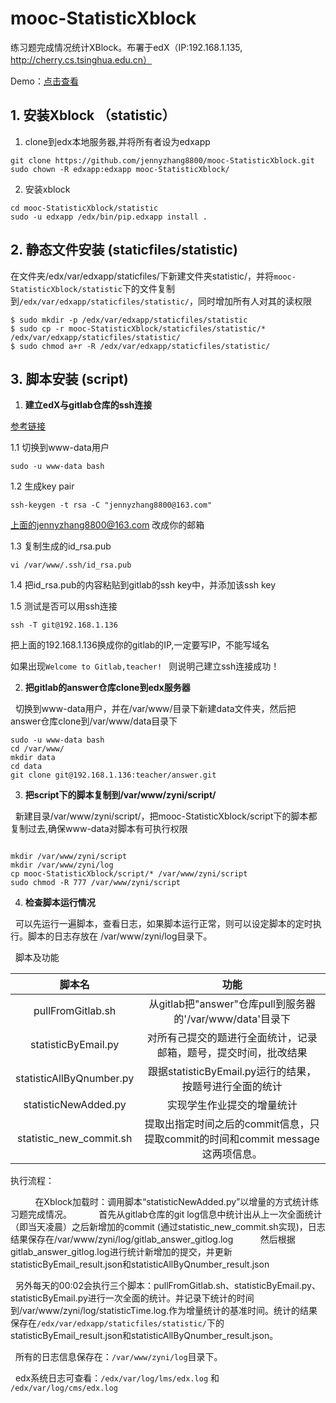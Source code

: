 # mooc-StatisticXblock
练习题完成情况统计XBlock。布署于edX（IP:192.168.1.135, http://cherry.cs.tsinghua.edu.cn）

Demo：[点击查看](http://cherry.cs.tsinghua.edu.cn/courses/Tsinghua/CS101/2015_T1/courseware/65a2e6de0e7f4ec8a261df82683a2fc3/31997002ffe3402388b8c9acaf4267d0/)

## 1. 安装Xblock （statistic）
1. clone到edx本地服务器,并将所有者设为edxapp

```
git clone https://github.com/jennyzhang8800/mooc-StatisticXblock.git
sudo chown -R edxapp:edxapp mooc-StatisticXblock/
```
2. 安装xblock
```
cd mooc-StatisticXblock/statistic
sudo -u edxapp /edx/bin/pip.edxapp install .

```
## 2. 静态文件安装 (staticfiles/statistic)

在文件夹/edx/var/edxapp/staticfiles/下新建文件夹statistic/，并将```mooc-StatisticXblock/statistic```下的文件复制到```/edx/var/edxapp/staticfiles/statistic/```，同时增加所有人对其的读权限

```
$ sudo mkdir -p /edx/var/edxapp/staticfiles/statistic
$ sudo cp -r mooc-StatisticXblock/staticfiles/statistic/* /edx/var/edxapp/staticfiles/statistic/
$ sudo chmod a+r -R /edx/var/edxapp/staticfiles/statistic/
```

## 3. 脚本安装 (script)
1. **建立edX与gitlab仓库的ssh连接**

 [参考链接](http://apple.cs.tsinghua.edu.cn/help/ssh/README)
 
 1.1 切换到www-data用户
 ```
 sudo -u www-data bash
 ```
 1.2 生成key pair
 
 ```
 ssh-keygen -t rsa -C "jennyzhang8800@163.com"
 ```
 上面的jennyzhang8800@163.com 改成你的邮箱
 
 1.3 复制生成的id_rsa.pub
 ```
 vi /var/www/.ssh/id_rsa.pub
 ```
 1.4 把id_rsa.pub的内容粘贴到gitlab的ssh key中，并添加该ssh key
 
 1.5 测试是否可以用ssh连接
 ```
 ssh -T git@192.168.1.136
 ```
 把上面的192.168.1.136换成你的gitlab的IP,一定要写IP，不能写域名
 
 如果出现```Welcome to Gitlab,teacher! ``` 则说明己建立ssh连接成功！
 
2. **把gitlab的answer仓库clone到edx服务器**

   切换到www-data用户，并在/var/www/目录下新建data文件夹，然后把 answer仓库clone到/var/www/data目录下
   
   ```
   sudo -u www-data bash
   cd /var/www/
   mkdir data
   cd data
   git clone git@192.168.1.136:teacher/answer.git
   ```
   
3. **把script下的脚本复制到/var/www/zyni/script/**

   新建目录/var/www/zyni/script/，把mooc-StatisticXblock/script下的脚本都复制过去,确保www-data对脚本有可执行权限
   ```
  
   mkdir /var/www/zyni/script
   mkdir /var/www/zyni/log
   cp mooc-StatisticXblock/script/* /var/www/zyni/script
   sudo chmod -R 777 /var/www/zyni/script
 
   ```
   
 
  
  
4. **检查脚本运行情况**

   可以先运行一遍脚本，查看日志，如果脚本运行正常，则可以设定脚本的定时执行。脚本的日志存放在 /var/www/zyni/log目录下。
   
   脚本及功能
   
| 脚本名 | 功能 |
|:----:| :----:|
|pullFromGitlab.sh|从gitlab把"answer"仓库pull到服务器的'/var/www/data'目录下|
|statisticByEmail.py|对所有己提交的题进行全面统计，记录邮箱，题号，提交时间，批改结果|
|statisticAllByQnumber.py|跟据statisticByEmail.py运行的结果，按题号进行全面的统计|
|statisticNewAdded.py|实现学生作业提交的增量统计|
|statistic_new_commit.sh|提取出指定时间之后的commit信息，只提取commit的时间和commit message这两项信息。|

执行流程：
  
           在Xblock加载时：调用脚本“statisticNewAdded.py”以增量的方式统计练习题完成情况。
           首先从gitlab仓库的git log信息中统计出从上一次全面统计（即当天凌晨）之后新增加的commit (通过statistic_new_commit.sh实现)，日志结果保存在/var/www/zyni/log/gitlab_answer_gitlog.log
           然后根据gitlab_answer_gitlog.log进行统计新增加的提交，并更新statisticByEmail_result.json和statisticAllByQnumber_result.json
           
   另外每天的00:02会执行三个脚本：pullFromGitlab.sh、statisticByEmail.py、statisticByEmail.py进行一次全面的统计。并记录下统计的时间到/var/www/zyni/log/statisticTime.log.作为增量统计的基准时间。统计的结果保存在```/edx/var/edxapp/staticfiles/statistic/```下的 statisticByEmail_result.json和statisticAllByQnumber_result.json。
   
   所有的日志信息保存在：```/var/www/zyni/log```目录下。
   
   edx系统日志可查看：```/edx/var/log/lms/edx.log``` 和``` /edx/var/log/cms/edx.log```
